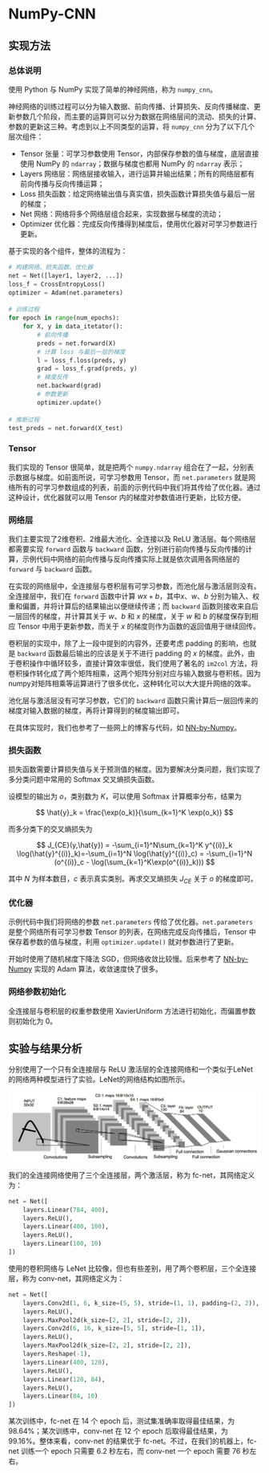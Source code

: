 # NumPy-CNN

## 实现方法

### 总体说明

使用 Python 与 NumPy 实现了简单的神经网络，称为 `numpy_cnn`。

神经网络的训练过程可以分为输入数据、前向传播、计算损失、反向传播梯度、更新参数几个阶段，而主要的运算则可以分为数据在网络层间的流动、损失的计算、参数的更新这三种。考虑到以上不同类型的运算，将 `numpy_cnn` 分为了以下几个层次组件：

- Tensor 张量：可学习参数使用 Tensor，内部保存参数的值与梯度，底层直接使用 NumPy 的 `ndarray`；数据与梯度也都用 NumPy 的 `ndarray` 表示；
- Layers 网络层：网络层接收输入，进行运算并输出结果；所有的网络层都有前向传播与反向传播运算；
- Loss 损失函数：给定网络输出值与真实值，损失函数计算损失值与最后一层的梯度；
- Net 网络：网络将多个网络层组合起来，实现数据与梯度的流动；
- Optimizer 优化器：完成反向传播得到梯度后，使用优化器对可学习参数进行更新。

基于实现的各个组件，整体的流程为：

```python
# 构建网络、损失函数、优化器
net = Net([layer1, layer2, ...])
loss_f = CrossEntropyLoss()
optimizer = Adam(net.parameters)

# 训练过程
for epoch in range(num_epochs):
    for X, y in data_itetator():
        # 前向传播
        preds = net.forward(X)
        # 计算 loss 与最后一层的梯度
        l = loss_f.loss(preds, y)
        grad = loss_f.grad(preds, y)
        # 梯度反传
        net.backward(grad)
        # 参数更新
        optimizer.update()

# 推断过程
test_preds = net.forward(X_test)
```

### Tensor

我们实现的 Tensor 很简单，就是把两个 `numpy.ndarray` 组合在了一起，分别表示数据与梯度。如前面所说，可学习参数用 Tensor，而 `net.parameters` 就是网络所有的可学习参数组成的列表，前面的示例代码中我们将其传给了优化器。通过这种设计，优化器就可以用 Tensor 内的梯度对参数值进行更新，比较方便。

### 网络层

我们主要实现了2维卷积、2维最大池化、全连接以及 ReLU 激活层。每个网络层都需要实现 `forward` 函数与 `backward` 函数，分别进行前向传播与反向传播的计算，示例代码中网络的前向传播与反向传播实际上就是依次调用各网络层的 `forward` 与 `backward` 函数。

在实现的网络层中，全连接层与卷积层有可学习参数，而池化层与激活层则没有。全连接层中，我们在 `forward` 函数中计算 $wx+b$，其中$x$、$w$、$b$ 分别为输入、权重和偏置，并将计算后的结果输出以便继续传递；而 `backward` 函数则接收来自后一层回传的梯度，并计算其关于 $w$、$b$ 和 $x$ 的梯度，关于 $w$ 和 $b$ 的梯度保存到相应 Tensor 中用于更新参数，而关于 $x$ 的梯度则作为函数的返回值用于继续回传。

卷积层的实现中，除了上一段中提到的内容外，还要考虑 padding 的影响，也就是 `backward` 函数最后输出的应该是关于不进行 padding 的 $x$ 的梯度。此外，由于卷积操作中循环较多，直接计算效率很低，我们使用了著名的 `im2col` 方法，将卷积操作转化成了两个矩阵相乘，这两个矩阵分别对应与输入数据与卷积核。因为numpy对矩阵相乘等运算进行了很多优化，这种转化可以大大提升网络的效率。

池化层与激活层没有可学习参数，它们的 `backward` 函数只需计算后一层回传来的梯度对输入数据的梯度，再将计算得到的梯度输出即可。

在具体实现时，我们也参考了一些网上的博客与代码，如 [NN-by-Numpy](https://github.com/leeroee/NN-by-Numpy)。

### 损失函数

损失函数需要计算损失值与关于预测值的梯度。因为要解决分类问题，我们实现了多分类问题中常用的 Softmax 交叉熵损失函数。

设模型的输出为 $o$，类别数为 $K$，可以使用 Softmax 计算概率分布，结果为

$$
\hat{y}_k = \frac{\exp(o_k)}{\sum_{k=1}^K \exp(o_k)}
$$

而多分类下的交叉熵损失为

$$
J_{CE}(y,\hat{y}) = -\sum_{i=1}^N\sum_{k=1}^K y^{(i)}_k \log(\hat{y}^{(i)}_k)=-\sum_{i=1}^N \log(\hat{y}^{(i)}_c) = -\sum_{i=1}^N (o^{(i)}_c - \log(\sum_{k=1}^K\exp(o^{(i)}_k)))
$$

其中 $N$ 为样本数目，$c$ 表示真实类别。再求交叉熵损失 $J_{CE}$ 关于 $o$ 的梯度即可。

### 优化器

示例代码中我们将网络的参数 `net.parameters` 传给了优化器。`net.parameters` 是整个网络所有可学习参数 Tensor 的列表，在网络完成反向传播后，Tensor 中保存着参数的值与梯度，利用 `optimizer.update()` 就对参数进行了更新。

开始时使用了随机梯度下降法 SGD，但网络收敛比较慢。后来参考了 [NN-by-Numpy](https://github.com/leeroee/NN-by-Numpy) 实现的 Adam 算法，收敛速度快了很多。

### 网络参数初始化

全连接层与卷积层的权重参数使用 XavierUniform 方法进行初始化，而偏置参数则初始化为 0。

## 实验与结果分析

分别使用了一个只有全连接层与 ReLU 激活层的全连接网络和一个类似于LeNet 的网络两种模型进行了实验。LeNet的网络结构如图所示。

![LeNet](./figure/lenet.png)

我们的全连接网络使用了三个全连接层，两个激活层，称为 fc-net，其网络定义为：

```Python
net = Net([
    layers.Linear(784, 400),
    layers.ReLU(),
    layers.Linear(400, 100),
    layers.ReLU(),
    layers.Linear(100, 10)
])
```

使用的卷积网络与 LeNet 比较像，但也有些差别，用了两个卷积层，三个全连接层，称为 conv-net，其网络定义为：

```Python
net = Net([
    layers.Conv2d(1, 6, k_size=(5, 5), stride=(1, 1), padding=(2, 2)),
    layers.ReLU(),
    layers.MaxPool2d(k_size=[2, 2], stride=[2, 2]),
    layers.Conv2d(6, 16, k_size=[5, 5], stride=[1, 1]),
    layers.ReLU(),
    layers.MaxPool2d(k_size=[2, 2], stride=[2, 2]),
    layers.Reshape(-1),
    layers.Linear(400, 120),
    layers.ReLU(),
    layers.Linear(120, 84),
    layers.ReLU(),
    layers.Linear(84, 10)
])
```

某次训练中，fc-net 在 14 个 epoch 后，测试集准确率取得最佳结果，为 98.64%；某次训练中，conv-net 在 12 个 epoch 后取得最佳结果，为 99.16%。整体来看，conv-net 的结果优于 fc-net。不过，在我们的机器上，fc-net 训练一个 epoch 只需要 6.2 秒左右，而 conv-net 一个 epoch 需要 76 秒左右。
